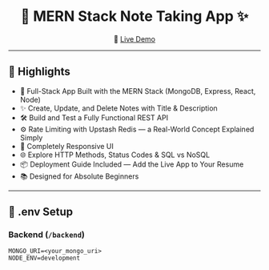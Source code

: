 <h1 align="center">📝 MERN Stack Note Taking App ✨</h1>

<p align="center">
  🔗 <a href="https://noteboard-3.onrender.com/">Live Demo</a>
</p>

---

## 🌟 Highlights

- 🧱 Full-Stack App Built with the MERN Stack (MongoDB, Express, React, Node)
- ✨ Create, Update, and Delete Notes with Title & Description
- 🛠️ Build and Test a Fully Functional REST API
- ⚙️ Rate Limiting with Upstash Redis — a Real-World Concept Explained Simply
- 🚀 Completely Responsive UI
- 🌐 Explore HTTP Methods, Status Codes & SQL vs NoSQL
- 📦 Deployment Guide Included — Add the Live App to Your Resume
- 📚 Designed for Absolute Beginners

---

## 🧪 .env Setup

### Backend (`/backend`)

```env
MONGO_URI=<your_mongo_uri>
NODE_ENV=development
